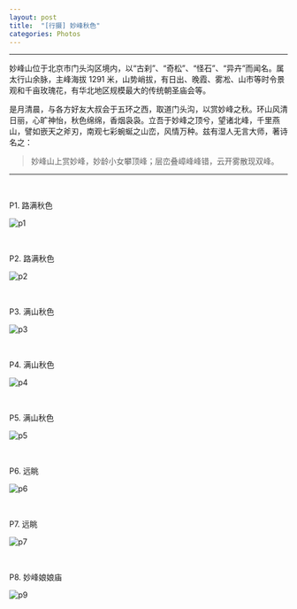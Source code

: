```yaml
---
layout: post
title:  "[行摄] 妙峰秋色"
categories: Photos
---
```


-----------------

妙峰山位于北京市门头沟区境内，以“古刹”、“奇松”、“怪石”、“异卉”而闻名。属太行山余脉，主峰海拔 1291 米，山势峭拔，有日出、晚霞、雾凇、山市等时令景观和千亩玫瑰花，有华北地区规模最大的传统朝圣庙会等。

是月清晨，与各方好友大叔会于五环之西，取道门头沟，以赏妙峰之秋。环山风清日丽，心旷神怡，秋色绵绵，香烟袅袅。立吾于妙峰之顶兮，望诸北峰，千里燕山，譬如嵌天之斧刃，南观七彩蜿蜒之山峦，风情万种。兹有湿人无言大师，著诗名之：

> 妙峰山上赏妙峰，妙龄小女攀顶峰；层峦叠嶂峰峰错，云开雾散现双峰。

-----------------

&nbsp;&nbsp; &nbsp;
&nbsp;&nbsp; &nbsp; 

P1. 路满秋色

![p1](http://wsfdl.oss-cn-qingdao.aliyuncs.com/P1mfs.jpg?imageView2/1/w/800/h/533/q/100)

&nbsp;&nbsp; &nbsp;
&nbsp;&nbsp; &nbsp; 

P2. 路满秋色

![p2](http://wsfdl.oss-cn-qingdao.aliyuncs.com/P2mfs.jpg?imageView2/1/w/800/h/533/q/100)

&nbsp;&nbsp; &nbsp;
&nbsp;&nbsp; &nbsp;

P3. 满山秋色

![p3](http://wsfdl.oss-cn-qingdao.aliyuncs.com/P4mfs.jpg?imageView2/1/w/800/h/533/q/100)

&nbsp;&nbsp; &nbsp;
&nbsp;&nbsp; &nbsp;

P4. 满山秋色

![p4](http://wsfdl.oss-cn-qingdao.aliyuncs.com/P5mfs.jpg?imageView2/1/w/800/h/533/q/100)

&nbsp;&nbsp; &nbsp;
&nbsp;&nbsp; &nbsp;

P5. 满山秋色

![p5](http://wsfdl.oss-cn-qingdao.aliyuncs.com/P6mfs.jpg?imageView2/1/w/800/h/533/q/100)

&nbsp;&nbsp; &nbsp;
&nbsp;&nbsp; &nbsp;

P6. 远眺

![p6](http://wsfdl.oss-cn-qingdao.aliyuncs.com/P7mfs.jpg?imageView2/1/w/800/h/533/q/100)

&nbsp;&nbsp; &nbsp;
&nbsp;&nbsp; &nbsp;

P7. 远眺

![p7](http://wsfdl.oss-cn-qingdao.aliyuncs.com/P8mfs.jpg?imageView2/1/w/800/h/533/q/100)

&nbsp;&nbsp; &nbsp;
&nbsp;&nbsp; &nbsp;

P8. 妙峰娘娘庙

![p9](http://wsfdl.oss-cn-qingdao.aliyuncs.com/P9mfs.jpg?imageView2/1/w/800/h/533/q/100)
